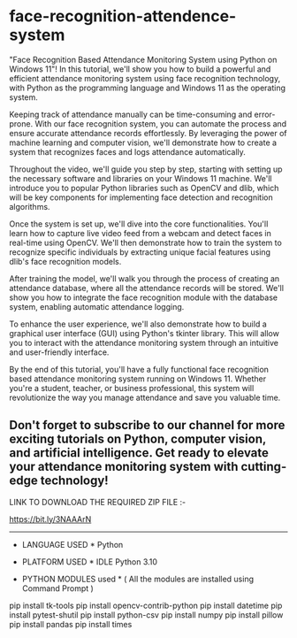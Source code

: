 # face-recognition-attendence-system
"Face Recognition Based Attendance Monitoring System using Python on Windows 11"! In this tutorial, we'll show you how to build a powerful and efficient attendance monitoring system using face recognition technology, with Python as the programming language and Windows 11 as the operating system.

Keeping track of attendance manually can be time-consuming and error-prone. With our face recognition system, you can automate the process and ensure accurate attendance records effortlessly. By leveraging the power of machine learning and computer vision, we'll demonstrate how to create a system that recognizes faces and logs attendance automatically.

Throughout the video, we'll guide you step by step, starting with setting up the necessary software and libraries on your Windows 11 machine. We'll introduce you to popular Python libraries such as OpenCV and dlib, which will be key components for implementing face detection and recognition algorithms.

Once the system is set up, we'll dive into the core functionalities. You'll learn how to capture live video feed from a webcam and detect faces in real-time using OpenCV. We'll then demonstrate how to train the system to recognize specific individuals by extracting unique facial features using dlib's face recognition models.

After training the model, we'll walk you through the process of creating an attendance database, where all the attendance records will be stored. We'll show you how to integrate the face recognition module with the database system, enabling automatic attendance logging.

To enhance the user experience, we'll also demonstrate how to build a graphical user interface (GUI) using Python's tkinter library. This will allow you to interact with the attendance monitoring system through an intuitive and user-friendly interface.

By the end of this tutorial, you'll have a fully functional face recognition based attendance monitoring system running on Windows 11. Whether you're a student, teacher, or business professional, this system will revolutionize the way you manage attendance and save you valuable time.

Don't forget to subscribe to our channel for more exciting tutorials on Python, computer vision, and artificial intelligence. Get ready to elevate your attendance monitoring system with cutting-edge technology!
--------------------------------------------------------------------

LINK TO DOWNLOAD THE REQUIRED ZIP FILE :-

https://bit.ly/3NAAArN

--------------------------------------------------------------------

* LANGUAGE USED *
Python

* PLATFORM USED *
IDLE Python 3.10

* PYTHON MODULES used *
( All the modules are installed using Command Prompt ) 

pip install tk-tools
pip install opencv-contrib-python
pip install datetime
pip install pytest-shutil
pip install python-csv
pip install numpy
pip install pillow 
pip install pandas
pip install times

